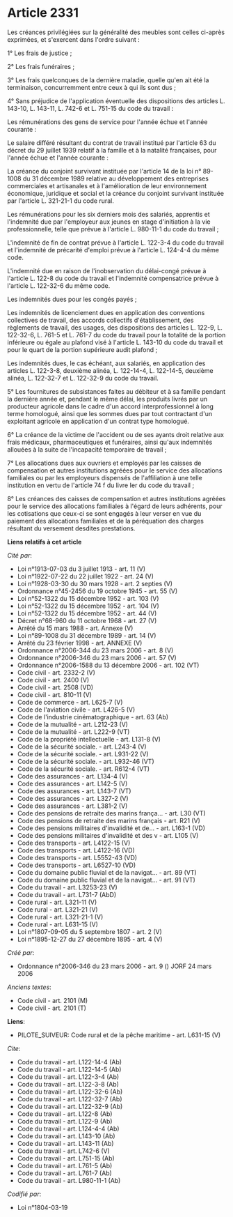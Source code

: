 # Article 2331

Les créances privilégiées sur la généralité des meubles sont celles ci-après exprimées, et s'exercent dans l'ordre suivant : 

1° Les frais de justice ; 

2° Les frais funéraires ; 

3° Les frais quelconques de la dernière maladie, quelle qu'en ait été la terminaison, concurremment entre ceux à qui ils sont
dus ; 

4° Sans préjudice de l'application éventuelle des dispositions des articles L. 143-10, L. 143-11, L. 742-6 et L. 751-15 du
code du travail : 

Les rémunérations des gens de service pour l'année échue et l'année courante : 

Le salaire différé résultant du contrat de travail institué par l'article 63 du décret du 29 juillet 1939 relatif à la
famille et à la natalité françaises, pour l'année échue et l'année courante : 

La créance du conjoint survivant instituée par l'article 14 de la loi n° 89-1008 du 31 décembre 1989 relative au
développement des entreprises commerciales et artisanales et à l'amélioration de leur environnement économique, juridique et
social et la créance du conjoint survivant instituée par l'article L. 321-21-1 du code rural. 

Les rémunérations pour les six derniers mois des salariés, apprentis et l'indemnité due par l'employeur aux jeunes en stage
d'initiation à la vie professionnelle, telle que prévue à l'article L. 980-11-1 du code du travail ; 

L'indemnité de fin de contrat prévue à l'article L. 122-3-4 du code du travail et l'indemnité de précarité d'emploi prévue à
l'article L. 124-4-4 du même code.

L'indemnité due en raison de l'inobservation du délai-congé prévue à l'article L. 122-8 du code du travail et l'indemnité
compensatrice prévue à l'article L. 122-32-6 du même code. 

Les indemnités dues pour les congés payés ; 

Les indemnités de licenciement dues en application des conventions collectives de travail, des accords collectifs
d'établissement, des règlements de travail, des usages, des dispositions des articles L. 122-9, L. 122-32-6, L. 761-5 et L.
761-7 du code du travail pour la totalité de la portion inférieure ou égale au plafond visé à l'article L. 143-10 du code du
travail et pour le quart de la portion supérieure audit plafond ; 

Les indemnités dues, le cas échéant, aux salariés, en application des articles L. 122-3-8, deuxième alinéa, L. 122-14-4, L.
122-14-5, deuxième alinéa, L. 122-32-7 et L. 122-32-9 du code du travail. 

5° Les fournitures de subsistances faites au débiteur et à sa famille pendant la dernière année et, pendant le même délai,
les produits livrés par un producteur agricole dans le cadre d'un accord interprofessionnel à long terme homologué, ainsi que
les sommes dues par tout contractant d'un exploitant agricole en application d'un contrat type homologué. 

6° La créance de la victime de l'accident ou de ses ayants droit relative aux frais médicaux, pharmaceutiques et funéraires,
ainsi qu'aux indemnités allouées à la suite de l'incapacité temporaire de travail ; 

7° Les allocations dues aux ouvriers et employés par les caisses de compensation et autres institutions agréées pour le
service des allocations familiales ou par les employeurs dispensés de l'affiliation à une telle institution en vertu de
l'article 74 f du livre Ier du code du travail ; 

8° Les créances des caisses de compensation et autres institutions agréées pour le service des allocations familiales à
l'égard de leurs adhérents, pour les cotisations que ceux-ci se sont engagés à leur verser en vue du paiement des allocations
familiales et de la péréquation des charges résultant du versement desdites prestations.

**Liens relatifs à cet article**

_Cité par_:

  - Loi n°1913-07-03 du 3 juillet 1913 - art. 11 (V)
  - Loi n°1922-07-22 du 22 juillet 1922 - art. 24 (V)
  - Loi n°1928-03-30 du 30 mars 1928 - art. 2 septies (V)
  - Ordonnance n°45-2456 du 19 octobre 1945 - art. 55 (V)
  - Loi n°52-1322 du 15 décembre 1952 - art. 103 (V)
  - Loi n°52-1322 du 15 décembre 1952 - art. 104 (V)
  - Loi n°52-1322 du 15 décembre 1952 - art. 44 (V)
  - Décret n°68-960 du 11 octobre 1968 - art. 27 (V)
  - Arrêté du 15 mars 1988 - art. Annexe (V)
  - Loi n°89-1008 du 31 décembre 1989 - art. 14 (V)
  - Arrêté du 23 février 1998 - art. ANNEXE (V)
  - Ordonnance n°2006-344 du 23 mars 2006 - art. 8 (V)
  - Ordonnance n°2006-346 du 23 mars 2006 - art. 57 (V)
  - Ordonnance n°2006-1588 du 13 décembre 2006 - art. 102 (VT)
  - Code civil - art. 2332-2 (V)
  - Code civil - art. 2400 (V)
  - Code civil - art. 2508 (VD)
  - Code civil - art. 810-11 (V)
  - Code de commerce - art. L625-7 (V)
  - Code de l'aviation civile - art. L426-5 (V)
  - Code de l'industrie cinématographique - art. 63 (Ab)
  - Code de la mutualité - art. L212-23 (V)
  - Code de la mutualité - art. L222-9 (VT)
  - Code de la propriété intellectuelle - art. L131-8 (V)
  - Code de la sécurité sociale. - art. L243-4 (V)
  - Code de la sécurité sociale. - art. L931-22 (V)
  - Code de la sécurité sociale. - art. L932-46 (VT)
  - Code de la sécurité sociale. - art. R612-4 (VT)
  - Code des assurances - art. L134-4 (V)
  - Code des assurances - art. L142-5 (V)
  - Code des assurances - art. L143-7 (VT)
  - Code des assurances - art. L327-2 (V)
  - Code des assurances - art. L381-2 (V)
  - Code des pensions de retraite des marins frança... - art. L30 (VT)
  - Code des pensions de retraite des marins français  - art. R21 (V)
  - Code des pensions militaires d'invalidité et de... - art. L163-1 (VD)
  - Code des pensions militaires d'invalidité et des v - art. L105 (V)
  - Code des transports - art. L4122-15 (V)
  - Code des transports - art. L4122-16 (VD)
  - Code des transports - art. L5552-43 (VD)
  - Code des transports - art. L6527-10 (VD)
  - Code du domaine public fluvial et de la navigat... - art. 89 (VT)
  - Code du domaine public fluvial et de la navigat... - art. 91 (VT)
  - Code du travail - art. L3253-23 (V)
  - Code du travail - art. L731-7 (AbD)
  - Code rural - art. L321-11 (V)
  - Code rural - art. L321-21 (V)
  - Code rural - art. L321-21-1 (V)
  - Code rural - art. L631-15 (V)
  - Loi n°1807-09-05 du 5 septembre 1807 - art. 2 (V)
  - Loi n°1895-12-27 du 27 décembre 1895 - art. 4 (V)

_Créé par_:

  - Ordonnance n°2006-346 du 23 mars 2006 - art. 9 () JORF 24 mars 2006

_Anciens textes_:

  - Code civil - art. 2101 (M)
  - Code civil - art. 2101 (T)

**Liens**:

  - PILOTE_SUIVEUR: Code rural et de la pêche maritime - art. L631-15 (V)

_Cite_:

  - Code du travail - art. L122-14-4 (Ab)
  - Code du travail - art. L122-14-5 (Ab)
  - Code du travail - art. L122-3-4 (Ab)
  - Code du travail - art. L122-3-8 (Ab)
  - Code du travail - art. L122-32-6 (Ab)
  - Code du travail - art. L122-32-7 (Ab)
  - Code du travail - art. L122-32-9 (Ab)
  - Code du travail - art. L122-8 (Ab)
  - Code du travail - art. L122-9 (Ab)
  - Code du travail - art. L124-4-4 (Ab)
  - Code du travail - art. L143-10 (Ab)
  - Code du travail - art. L143-11 (Ab)
  - Code du travail - art. L742-6 (V)
  - Code du travail - art. L751-15 (Ab)
  - Code du travail - art. L761-5 (Ab)
  - Code du travail - art. L761-7 (Ab)
  - Code du travail - art. L980-11-1 (Ab)

_Codifié par_:

  - Loi n°1804-03-19

